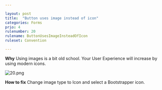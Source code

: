 ```yaml
---

layout: post
title:  "Button uses image instead of icon"
categories: Forms
prio: 4
rulenumber: 20
rulename: ButtonUsesImageInsteadOfIcon
ruleset: Convention

---
```


**Why**
Using images is a bit old school. Your User Experience will increase by using modern icons.

![20.png](https://github.com/Omnext/omnext.github.io/blob/master/assets/20.png)

**How to fix**
Change image type to Icon and select a Bootstrapper icon.